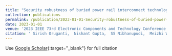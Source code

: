 ```yaml
---
title: "Security robustness of buried power rail interconnect technology: Modeling, analysis and countermeasures"
collection: publications
permalink: /publication/2023-01-01-Security-robustness-of-buried-power-rail-interconnect-technology-Modeling-analysis-and-countermeasures
date: 2023-01-01
venue: '2023 IEEE 73rd Electronic Components and Technology Conference (ECTC)'
citation: ' Sirish Oruganti,  Nishant Gupta,  SS Nibhanupudi,  Meizhi Wang,  Jaydeep Kulkarni, &quot;Security robustness of buried power rail interconnect technology: Modeling, analysis and countermeasures.&quot; 2023 IEEE 73rd Electronic Components and Technology Conference (ECTC), 2023.'
---
```

Use [Google Scholar](https://scholar.google.com/scholar?q=Security+robustness+of+buried+power+rail+interconnect+technology:+Modeling,+analysis+and+countermeasures){:target="_blank"} for full citation